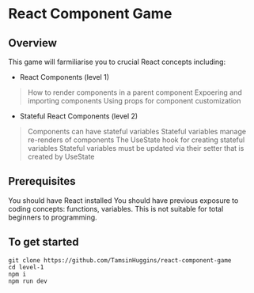 # React Component Game

## Overview
This game will farmiliarise you to crucial React concepts including:
- React Components (level 1)
> How to render components in a parent component
> Expoering and importing components
> Using props for component customization

- Stateful React Components (level 2)
> Components can have stateful variables
> Stateful variables manage re-renders of components
> The UseState hook for creating stateful variables 
> Stateful variables must be updated via their setter that is created by UseState


## Prerequisites
You should have React installed
You should have previous exposure to coding concepts: functions, variables. This is not suitable for total beginners to programming.

## To get started


```
git clone https://github.com/TamsinHuggins/react-component-game
cd level-1
npm i
npm run dev
```
